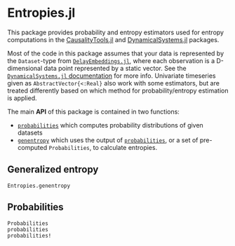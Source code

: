 # Entropies.jl

This package provides probability and entropy estimators used for entropy computations in the [CausalityTools.jl](https://github.com/JuliaDynamics/CausalityTools.jl) and [DynamicalSystems.jl](https://github.com/JuliaDynamics/DynamicalSystems.jl) packages.

Most of the code in this package assumes that your data is represented by the `Dataset`-type from [`DelayEmbeddings.jl`](https://github.com/JuliaDynamics/DelayEmbeddings.jl), where each observation is a D-dimensional data point represented by a static vector. See the [`DynamicalSystems.jl` documentation](https://juliadynamics.github.io/DynamicalSystems.jl/dev/) for more info. Univariate timeseries given as
`AbstractVector{<:Real}` also work with some estimators, but are treated differently
based on which method for probability/entropy estimation is applied.

The main **API** of this package is contained in two functions:

* [`probabilities`](@ref) which computes probability distributions of given datasets
* [`genentropy`](@ref) which uses the output of [`probabilities`](@ref), or a set of 
    pre-computed `Probabilities`, to calculate entropies.

## Generalized entropy

```@docs
Entropies.genentropy
```

## Probabilities

```@docs
Probabilities
probabilities
probabilities!
```
